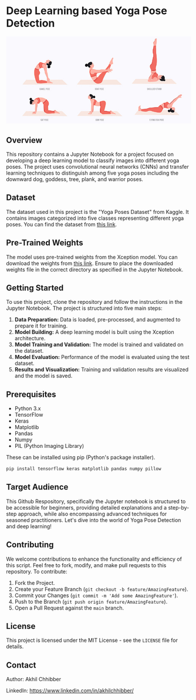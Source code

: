 # Deep Learning based Yoga Pose Detection
<p align="center">
  <img src="https://github.com/akhilchibber/Yoga-Pose-Detection/blob/main/YOGA_POSE_DETECTION.jpg?raw=true" alt="earthml Logo">
</p>

## Overview
This repository contains a Jupyter Notebook for a project focused on developing a deep learning model to classify images into different yoga poses. The project uses convolutional neural networks (CNNs) and transfer learning techniques to distinguish among five yoga poses including the downward dog, goddess, tree, plank, and warrior poses.

## Dataset
The dataset used in this project is the "Yoga Poses Dataset" from Kaggle. It contains images categorized into five classes representing different yoga poses. You can find the dataset from [this link](https://www.kaggle.com/datasets/niharika41298/yoga-poses-dataset/data).

## Pre-Trained Weights
The model uses pre-trained weights from the Xception model. You can download the weights from [this link](https://github.com/kazenokizi/defect_classification/blob/master/xception_weights_tf_dim_ordering_tf_kernels_notop.h5). Ensure to place the downloaded weights file in the correct directory as specified in the Jupyter Notebook.

## Getting Started
To use this project, clone the repository and follow the instructions in the Jupyter Notebook. The project is structured into five main steps:

1. **Data Preparation:** Data is loaded, pre-processed, and augmented to prepare it for training.
2. **Model Building:** A deep learning model is built using the Xception architecture.
3. **Model Training and Validation:** The model is trained and validated on the dataset.
4. **Model Evaluation:** Performance of the model is evaluated using the test dataset.
5. **Results and Visualization:** Training and validation results are visualized and the model is saved.

## Prerequisites
- Python 3.x
- TensorFlow
- Keras
- Matplotlib
- Pandas
- Numpy
- PIL (Python Imaging Library)

These can be installed using pip (Python's package installer).

```bash
pip install tensorflow keras matplotlib pandas numpy pillow
```

## Target Audience
This Github Respository, specifically the Jupyter notebook is structured to be accessible for beginners, providing detailed explanations and a step-by-step approach, while also encompassing advanced techniques for seasoned practitioners. Let's dive into the world of Yoga Pose Detection and deep learning!

## Contributing

We welcome contributions to enhance the functionality and efficiency of this script. Feel free to fork, modify, and make pull requests to this repository. To contribute:

1. Fork the Project.
2. Create your Feature Branch (`git checkout -b feature/AmazingFeature`).
3. Commit your Changes (`git commit -m 'Add some AmazingFeature'`).
4. Push to the Branch (`git push origin feature/AmazingFeature`).
5. Open a Pull Request against the `main` branch.

## License

This project is licensed under the MIT License - see the `LICENSE` file for details.

## Contact

Author: Akhil Chhibber

LinkedIn: https://www.linkedin.com/in/akhilchhibber/
